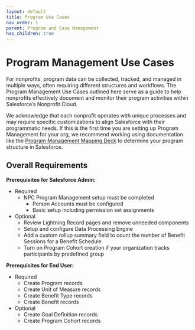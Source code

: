 ```yaml
---
layout: default
title: Program Use Cases
nav_order: 1
parent: Program and Case Management
has_children: true
---
```


# Program Management Use Cases
For nonprofits, program data can be collected, tracked, and managed in multiple ways, often requiring different structures and workflows. The Program Management Use Cases outlined here serve as a guide to help nonprofits effectively document and monitor their program activities within Salesforce’s Nonprofit Cloud. 

We acknowledge that each nonprofit operates with unique processes and may require specific customizations to align Salesforce with their programmatic needs. If this is the first time you are setting up Program Management for your org, we recommend working using documentation like the <a href="docs/program-case-management/program-management-mapping-deck.md">Program Management Mapping Deck</a> to determine your program structure in Salesforce.

## **Overall Requirements**

**Prerequisites for Salesforce Admin:**



* Required
    * NPC Program Management setup must be completed
        * Person Accounts must be configured
        * Basic setup including permission set assignments
* Optional
    * Review Lightning Record pages and remove unneeded components
    * Setup and configure Data Processing Engine
    * Add a custom rollup summary field to count the number of Benefit Sessions for a Benefit Schedule
    * Turn on Program Cohort creation if your organization tracks participants by predefined group 

**Prerequisites for End User:**



* Required
    * Create Program records
    * Create Unit of Measure records
    * Create Benefit Type records
    * Create Benefit records
* Optional
    * Create Goal Definition records
    * Create Program Cohort records
